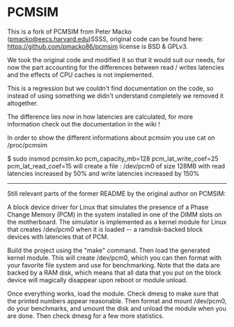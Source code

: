 # PCMSIM

This is a fork of PCMSIM from Peter Macko (<pmacko@eecs.harvard.edu>)SSSS, original
code can be found here: https://github.com/pmacko86/pcmsim license is BSD & GPLv3.

We took the original code and modified it so that it would suit our needs, for
now the part accounting for the differences between read / writes latencies and
the effects of CPU caches is not implemented.

This is a regression but we couldn't find documentation on the code, so instead
of using something we didn't understand completely we removed it altogether.

The difference lies now in how latencies are calculated, for more information
check out the documentation in the wiki !

In order to show the different informations about pcmsim you use cat on /proc/pcmsim

$ sudo insmod pcmsim.ko pcm_capacity_mb=128 pcm_lat_write_coef=25 pcm_lat_read_coef=15
will create a file : /dev/pcm0 of size 128MB with read latencies increased by 50% and write
latencies increased by 150%

---

Still relevant parts of the former README by the original author on PCMSIM:

A block device driver for Linux that simulates the presence of a Phase Change
Memory (PCM) in the system installed in one of the DIMM slots on the
motherboard. The simulator is implemented as a kernel module for Linux that
creates /dev/pcm0 when it is loaded -- a ramdisk-backed block devices with
latencies that of PCM. 

Build the project using the "make" command. Then load the generated kernel
module. This will create /dev/pcm0, which you can then format with your
favorite file system and use for benchmarking. Note that the data are backed
by a RAM disk, which means that all data that you put on the block device
will magically disappear upon reboot or module unload.

Once everything works, load the module. Check dmesg to make sure that the
printed numbers appear reasonable. Then format and mount /dev/pcm0, do your
benchmarks, and umount the disk and unload the module when you are done. Then
check dmesg for a few more statistics.
